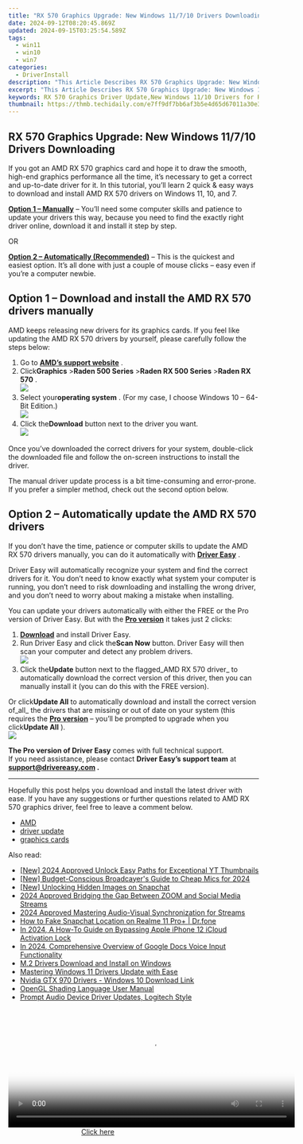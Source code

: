 ```yaml
---
title: "RX 570 Graphics Upgrade: New Windows 11/7/10 Drivers Downloading"
date: 2024-09-12T08:20:45.869Z
updated: 2024-09-15T03:25:54.589Z
tags:
  - win11
  - win10
  - win7
categories:
  - DriverInstall
description: "This Article Describes RX 570 Graphics Upgrade: New Windows 11/7/10 Drivers Downloading"
excerpt: "This Article Describes RX 570 Graphics Upgrade: New Windows 11/7/10 Drivers Downloading"
keywords: RX 570 Graphics Driver Update,New Windows 11/10 Drivers for RX 570,Windows 7 RX 570 Graphics Support,Download Latest RX 570 GPU Drivers,Radeon RX 570 Windows 10/7/11 Compatibility,Optimized Performance,Enhance Gaming on RX 570 with New Drivers
thumbnail: https://thmb.techidaily.com/e7ff9df7bb6af3b5e4d65d67011a30e37297e02c3911882325d80adc38323e6c.jpg
---
```


## RX 570 Graphics Upgrade: New Windows 11/7/10 Drivers Downloading

 If you got an AMD RX 570 graphics card and hope it to draw the smooth, high-end graphics performance all the time, it’s necessary to get a correct and up-to-date driver for it. In this tutorial, you’ll learn 2 quick & easy ways to download and install AMD RX 570 drivers on Windows 11, 10, and 7.

**[Option 1 – Manually](#option1)** – You’ll need some computer skills and patience to update your drivers this way, because you need to find the exactly right driver online, download it and install it step by step.

OR

**[Option 2 – Automatically (Recommended)](#option2)**  – This is the quickest and easiest option. It’s all done with just a couple of mouse clicks – easy even if you’re a computer newbie.

## Option 1 – Download and install the AMD RX 570 drivers manually

 AMD keeps releasing new drivers for its graphics cards. If you feel like updating the AMD RX 570 drivers by yourself, please carefully follow the steps below:

1. Go to **[AMD’s support website](https://www.amd.com/en/support)**  .
2. Click**Graphics** \>**Raden 500 Series** \>**Raden RX 500 Series** \>**Raden RX 570** .  
![](https://images.drivereasy.com/wp-content/uploads/2020/09/1-1-7.jpg)
3. Select your**operating system** . (For my case, I choose Windows 10 – 64-Bit Edition.)  
![](https://images.drivereasy.com/wp-content/uploads/2020/09/1-2-8.jpg)
4. Click the**Download** button next to the driver you want.  
![](https://images.drivereasy.com/wp-content/uploads/2020/09/1-3-9.jpg)

 Once you’ve downloaded the correct drivers for your system, double-click the downloaded file and follow the on-screen instructions to install the driver.

 The manual driver update process is a bit time-consuming and error-prone. If you prefer a simpler method, check out the second option below.

## Option 2 – Automatically update the AMD RX 570 drivers

 If you don’t have the time, patience or computer skills to update the AMD RX 570 drivers manually, you can do it automatically with **[Driver Easy](https://tools.techidaily.com/drivereasy/download/)**  .

 Driver Easy will automatically recognize your system and find the correct drivers for it. You don’t need to know exactly what system your computer is running, you don’t need to risk downloading and installing the wrong driver, and you don’t need to worry about making a mistake when installing.

 You can update your drivers automatically with either the FREE or the Pro version of Driver Easy. But with the **[Pro version](https://tools.techidaily.com/drivereasy/download/)**  it takes just 2 clicks:

1. **[Download](https://tools.techidaily.com/drivereasy/download/)**  and install Driver Easy.
2. Run Driver Easy and click the**Scan Now** button. Driver Easy will then scan your computer and detect any problem drivers.  
![](https://images.drivereasy.com/wp-content/uploads/2020/09/de-1-9.jpg)
3. Click the**Update** button next to the flagged_AMD RX 570 driver_ to automatically download the correct version of this driver, then you can manually install it (you can do this with the FREE version).  

 Or click**Update All** to automatically download and install the correct version of_all_ the drivers that are missing or out of date on your system (this requires the **[Pro version](https://tools.techidaily.com/drivereasy/download/)**  – you’ll be prompted to upgrade when you click**Update All** ).  
![](https://images.drivereasy.com/wp-content/uploads/2020/09/de-2-15.jpg)

**The Pro version of Driver Easy** comes with full technical support.  
 If you need assistance, please contact **Driver Easy’s support team** at **[support@drivereasy.com](mailto:support@drivereasy.com) .**

---

 Hopefully this post helps you download and install the latest driver with ease. If you have any suggestions or further questions related to AMD RX 570 graphics driver, feel free to leave a comment below.

* [AMD](https://tools.techidaily.com/drivereasy/download/)
* [driver update](https://store.drivereasy.com/order/cart.php?PRODS=4731822&QTY=1&AFFILIATE=108875)
* [graphics cards](https://tools.techidaily.com/drivereasy/download/)

<ins class="adsbygoogle"
     style="display:block"
     data-ad-format="autorelaxed"
     data-ad-client="ca-pub-7571918770474297"
     data-ad-slot="1223367746"></ins>

<ins class="adsbygoogle"
     style="display:block"
     data-ad-client="ca-pub-7571918770474297"
     data-ad-slot="8358498916"
     data-ad-format="auto"
     data-full-width-responsive="true"></ins>

<span class="atpl-alsoreadstyle">Also read:</span>
<div><ul>
<li><a href="https://youtube-web.techidaily.com/024-approved-unlock-easy-paths-for-exceptional-yt-thumbnails/"><u>[New] 2024 Approved Unlock Easy Paths for Exceptional YT Thumbnails</u></a></li>
<li><a href="https://facebook-record-videos.techidaily.com/new-budget-conscious-broadcayers-guide-to-cheap-mics-for-2024/"><u>[New] Budget-Conscious Broadcayer's Guide to Cheap Mics for 2024</u></a></li>
<li><a href="https://snapchat-videos.techidaily.com/new-unlocking-hidden-images-on-snapchat/"><u>[New] Unlocking Hidden Images on Snapchat</u></a></li>
<li><a href="https://article-files.techidaily.com/2024-approved-bridging-the-gap-between-zoom-and-social-media-streams/"><u>2024 Approved Bridging the Gap Between ZOOM and Social Media Streams</u></a></li>
<li><a href="https://fox-boxes.techidaily.com/2024-approved-mastering-audio-visual-synchronization-for-streams/"><u>2024 Approved Mastering Audio-Visual Synchronization for Streams</u></a></li>
<li><a href="https://location-social.techidaily.com/how-to-fake-snapchat-location-on-realme-11-proplus-drfone-by-drfone-virtual-android/"><u>How to Fake Snapchat Location on Realme 11 Pro+ | Dr.fone</u></a></li>
<li><a href="https://activate-lock.techidaily.com/in-2024-a-how-to-guide-on-bypassing-apple-iphone-12-icloud-activation-lock-by-drfone-ios/"><u>In 2024, A How-To Guide on Bypassing Apple iPhone 12 iCloud Activation Lock</u></a></li>
<li><a href="https://extra-hints.techidaily.com/in-2024-comprehensive-overview-of-google-docs-voice-input-functionality/"><u>In 2024, Comprehensive Overview of Google Docs Voice Input Functionality</u></a></li>
<li><a href="https://driver-install.techidaily.com/m2-drivers-download-and-install-on-windows/"><u>M.2 Drivers Download and Install on Windows</u></a></li>
<li><a href="https://driver-install.techidaily.com/mastering-windows-11-drivers-update-with-ease/"><u>Mastering Windows 11 Drivers Update with Ease</u></a></li>
<li><a href="https://driver-install.techidaily.com/nvidia-gtx-970-drivers-windows-10-download-link/"><u>Nvidia GTX 970 Drivers - Windows 10 Download Link</u></a></li>
<li><a href="https://driver-install.techidaily.com/opengl-shading-language-user-manual/"><u>OpenGL Shading Language User Manual</u></a></li>
<li><a href="https://driver-install.techidaily.com/prompt-audio-device-driver-updates-logitech-style/"><u>Prompt Audio Device Driver Updates, Logitech Style</u></a></li>
</ul></div>

<!-- affiliate ads begin -->
<span id="1983472">
					<video width="576" height="240" style="cursor:pointer"
           poster="//a.impactradius-go.com/display-clicktoplayimage/1983472.png"
           onclick="if(!this.playClicked){this.play();this.setAttribute('controls',true);this.playClicked=true;}">
	   <source src="//a.impactradius-go.com/display-ad/22993-1983472">
	   <img src="//a.impactradius-go.com/display-clicktoplayimage/1983472.png" style="border: none; height: 100%; width: 100%; object-fit: contain">
	</video>
	<div style="width:360px;text-align:center"><a href="javascript:window.open(decodeURIComponent('https%3A%2F%2Fhomestyler.sjv.io%2Fc%2F5597632%2F1983472%2F22993'), '_blank');void(0);">Click here</a></div>
</span>
<img height="0" width="0" src="https://imp.pxf.io/i/5597632/1983472/22993" style="position:absolute;visibility:hidden;" border="0" />
<!-- affiliate ads end -->

